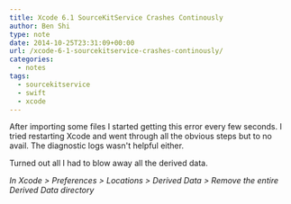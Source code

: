 ```yaml
---
title: Xcode 6.1 SourceKitService Crashes Continously
author: Ben Shi
type: note
date: 2014-10-25T23:31:09+00:00
url: /xcode-6-1-sourcekitservice-crashes-continously/
categories:
  - notes
tags:
  - sourcekitservice
  - swift
  - xcode
---
```


After importing some files I started getting this error every few seconds. I tried restarting Xcode and went through all the obvious steps but to no avail. The diagnostic logs wasn't helpful either.

Turned out all I had to blow away all the derived data.

_In Xcode > Preferences > Locations > Derived Data > Remove the entire Derived Data directory_
